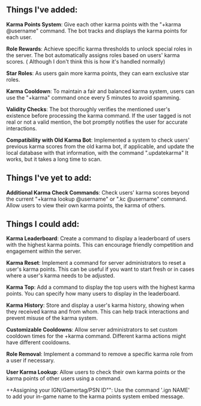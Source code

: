 ## **Things I've added:**

**Karma Points System**:  Give each other karma points with the "+karma @username" command. The bot tracks and displays the karma points for each user.

**Role Rewards**: Achieve specific karma thresholds to unlock special roles in the server. The bot automatically assigns roles based on users' karma scores. ( Although I don't think this is how it's handled normally)

**Star Roles**: As users gain more karma points, they can earn exclusive star roles.

**Karma Cooldown**: To maintain a fair and balanced karma system, users can use the "+karma" command once every 5 minutes to avoid spamming.

**Validity Checks**: The bot thoroughly verifies the mentioned user's existence before processing the karma command. If the user tagged is not real or not a valid mention, the bot promptly notifies the user for accurate interactions.

**Compatibility with Old Karma Bot**: Implemented a system to check users' previous karma scores from the old karma bot, if applicable, and update the local database with that information, with the command ".updatekarma"
It works, but it takes a long time to scan.

## **Things I've yet to add**:



**Additional Karma Check Commands**: Check users' karma scores beyond the current "+karma lookup @username" or ".kc @username" command. Allow users to view their own karma points, the karma of others.


## **Things I could add:**

**Karma Leaderboard**: Create a command to display a leaderboard of users with the highest karma points. This can encourage friendly competition and engagement within the server.

**Karma Reset**: Implement a command for server administrators to reset a user's karma points. This can be useful if you want to start fresh or in cases where a user's karma needs to be adjusted.

**Karma Top**: Add a command to display the top users with the highest karma points. You can specify how many users to display in the leaderboard.

**Karma History**: Store and display a user's karma history, showing when they received karma and from whom. This can help track interactions and prevent misuse of the karma system.

**Customizable Cooldowns**: Allow server administrators to set custom cooldown times for the +karma command. Different karma actions might have different cooldowns.

**Role Removal**: Implement a command to remove a specific karma role from a user if necessary.

**User Karma Lookup**: Allow users to check their own karma points or the karma points of other users using a command.

++Assigning your IGN/Gamertag/PSN ID"": Use the command '.ign NAME' to add your in-game name to the karma points system embed message.
